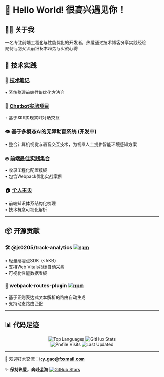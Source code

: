 # 🌟 Hello World! 很高兴遇见你！  

## 👨‍💻 关于我  
一名专注前端工程化与性能优化的开发者，热爱通过技术博客分享实践经验  
期待与您交流前沿技术趋势与实战心得  

## 🚀 技术实践  
### 📝 [技术笔记](https://js0205.github.io/my-notes/performance/performance)  
• 系统整理前端性能优化方法论  

### 🤖 [Chatbot实验项目](https://chat-sse-fe.vercel.app/chat)  
• 基于SSE实现实时对话交互  

### 👁️ 基于多模态AI的无障助盲系统 (开发中)  
• 整合计算机视觉与语音交互技术，为视障人士提供智能环境感知方案  

### 🔥 [前端最佳实践集合](https://frontend-practice-repo-nxercz58u-js0205s-projects.vercel.app/)  
• 收录工程化配置模板  
• 包含Webpack优化实战案例  

### 🏠 [个人主页](https://js0205.github.io/)  
• 前端知识体系结构化梳理  
• 技术概念可视化解析  

---

## 📦 开源贡献  
### 🛠️ @js0205/track-analytics [![npm](https://img.shields.io/npm/v/@js0205/track-analytics)](https://www.npmjs.com/package/@js0205/track-analytics)  
• 轻量级埋点SDK（<5KB）  
• 支持Web Vitals指标自动采集  
• 可视化性能数据看板  

### 🚏 webpack-routes-plugin [![npm](https://img.shields.io/npm/v/webpack-routes-plugin)](https://www.npmjs.com/package/webpack-routes-plugin)  
• 基于正则表达式文本解析的路由自动生成    
• 支持动态路由匹配  

---

## 📊 代码足迹  
<div align="center">
  <img src="https://github-readme-stats.vercel.app/api/top-langs/?username=js0205&layout=compact&theme=radical&hide=html,css" alt="Top Languages">
  <img src="https://github-readme-stats.vercel.app/api?username=js0205&show_icons=true&theme=radical&count_private=true&line_height=24" alt="GitHub Stats">
</div>

<div align="center">
  <img src="https://badges.pufler.dev/visits/js0205/js0205" alt="Profile Visits">
  <img src="https://badges.pufler.dev/updated/js0205/js0205" alt="Last Updated">
</div>

---

📮 欢迎技术交流：**icy_gao@foxmail.com**  

✨ **保持热爱，奔赴星海** [![GitHub Stars](https://img.shields.io/github/stars/js0205?label=Stars&style=social)](https://github.com/js0205)
